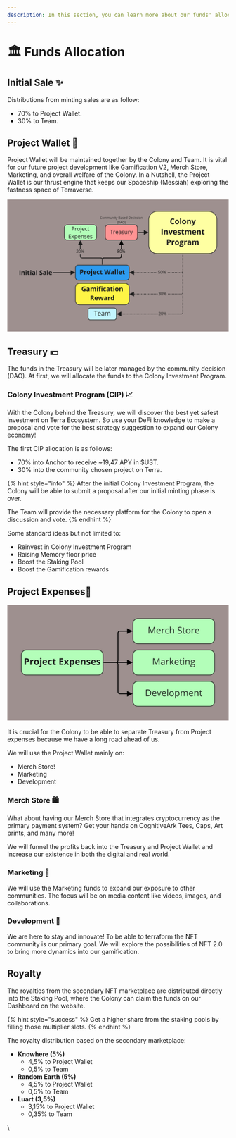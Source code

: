 ```yaml
---
description: In this section, you can learn more about our funds' allocation.
---
```


# 🏛 Funds Allocation

## Initial Sale ✨

Distributions from minting sales are as follow:

* 70% to Project Wallet.
* 30% to Team.

## Project Wallet 🚀

Project Wallet will be maintained together by the Colony and Team. It is vital for our future project development like Gamification V2, Merch Store, Marketing, and overall welfare of the Colony. In a Nutshell, the Project Wallet is our thrust engine that keeps our Spaceship (Messiah) exploring the fastness space of Terraverse.

![](<../.gitbook/assets/Finance - Project Wallet.jpg>)

## Treasury 💵

The funds in the Treasury will be later managed by the community decision (DAO). At first, we will allocate the funds to the Colony Investment Program.

### Colony Investment Program (CIP) 📈

With the Colony behind the Treasury, we will discover the best yet safest investment on Terra Ecosystem. So use your DeFi knowledge to make a proposal and vote for the best strategy suggestion to expand our Colony economy!

The first CIP allocation is as follows:

* 70% into Anchor to receive \~19,47 APY in $UST.
* 30% into the community chosen project on Terra.

{% hint style="info" %}
After the initial Colony Investment Program, the Colony will be able to submit a proposal after our initial minting phase is over.

The Team will provide the necessary platform for the Colony to open a discussion and vote.
{% endhint %}

Some standard ideas but not limited to:

* Reinvest in Colony Investment Program
* Raising Memory floor price
* Boost the Staking Pool
* Boost the Gamification rewards

## Project Expenses💼

![](<../.gitbook/assets/Finance - DOCS ALLOCATION A 3.jpg>)

It is crucial for the Colony to be able to separate Treasury from Project expenses because we have a long road ahead of us.

We will use the Project Wallet mainly on:&#x20;

* Merch Store!
* Marketing
* Development

### Merch Store 🛍️

What about having our Merch Store that integrates cryptocurrency as the primary payment system? Get your hands on CognitiveArk Tees, Caps, Art prints, and many more!&#x20;

We will funnel the profits back into the Treasury and Project Wallet and increase our existence in both the digital and real world.

### Marketing 📡

We will use the Marketing funds to expand our exposure to other communities. The focus will be on media content like videos, images, and collaborations.

### Development 🧰

We are here to stay and innovate! To be able to terraform the NFT community is our primary goal. We will explore the possibilities of NFT 2.0 to bring more dynamics into our gamification.

## Royalty&#x20;

The royalties from the secondary NFT marketplace are distributed directly into the Staking Pool, where the Colony can claim the funds on our Dashboard on the website.

{% hint style="success" %}
Get a higher share from the staking pools by filling those multiplier slots.&#x20;
{% endhint %}

The royalty distribution based on the secondary marketplace:

* **Knowhere (5%)**
  * 4,5% to Project Wallet
  * 0,5% to Team
* **Random Earth (5%)**
  * 4,5% to Project Wallet
  * 0,5% to Team
* **Luart (3,5%)**
  * 3,15% to Project Wallet
  * 0,35% to Team

\


